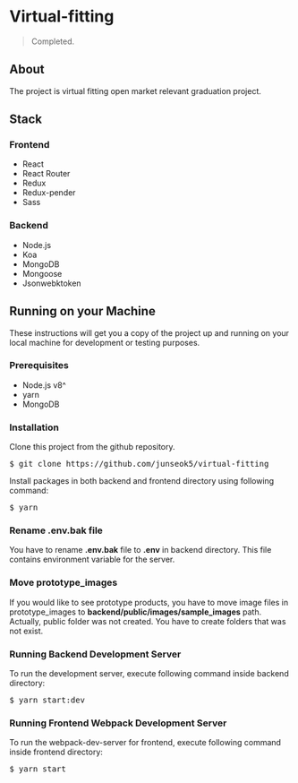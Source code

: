 Virtual-fitting
===============
> Completed.

## About
The project is virtual fitting open market relevant graduation project.

## Stack
### Frontend
* React
* React Router
* Redux
* Redux-pender
* Sass

### Backend
* Node.js
* Koa
* MongoDB
* Mongoose
* Jsonwebktoken

## Running on your Machine
These instructions will get you a copy of the project up and running on your local machine for development or testing purposes.

### Prerequisites
* Node.js v8^
* yarn
* MongoDB

### Installation
Clone this project from the github repository.
<pre>
$ git clone https://github.com/junseok5/virtual-fitting
</pre>
Install packages in both backend and frontend directory using following command:
<pre>
$ yarn
</pre>

### Rename .env.bak file
You have to rename **.env.bak** file to **.env** in backend directory. This file contains environment variable for the server.

### Move prototype_images
If you would like to see prototype products, you have to move image files in prototype_images to **backend/public/images/sample_images** path. Actually, public folder was not created. You have to create folders that was not exist.

### Running Backend Development Server
To run the development server, execute following command inside backend directory:
<pre>
$ yarn start:dev
</pre>

### Running Frontend Webpack Development Server
To run the webpack-dev-server for frontend, execute following command inside frontend directory:
<pre>
$ yarn start
</pre>
